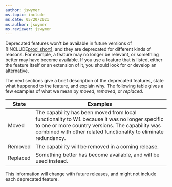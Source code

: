 ```yaml
---
author: jswymer
ms.topic: include
ms.date: 05/20/2021
ms.author: jswymer
ms.reviewer: jswymer
---
```


Deprecated features won't be available in future versions of [!INCLUDE[prod_short](prod_short.md)], and they are deprecated for different kinds of reasons. For example, a feature may no longer be relevant, or something better may have become available. If you use a feature that is listed, either the feature itself or an extension of it, you should look for or develop an alternative.  

The next sections give a brief description of the deprecated features, state what happened to the feature, and explain why. The following table gives a few examples of what we mean by *moved*, *removed*, or *replaced*.  

| **State** |**Examples** |
|-----------|-------------|
| Moved     | The capability has been moved from local functionality to W1 because it was no longer specific to one or more country versions. The capability was combined with other related functionality to eliminate redundancy. |
| Removed   | The capability will be removed in a coming release. |
| Replaced  | Something better has become available, and will be used instead. |

This information will change with future releases, and might not include each deprecated feature.  
